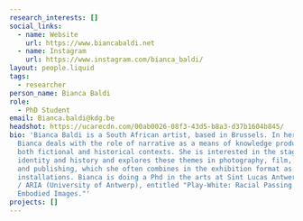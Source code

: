 ```yaml
---
research_interests: []
social_links:
  - name: Website
    url: https://www.biancabaldi.net
  - name: Instagram
    url: https://www.instagram.com/bianca_baldi/
layout: people.liquid
tags:
  - researcher
person_name: Bianca Baldi
role:
  - PhD Student
email: Bianca.baldi@kdg.be
headshot: https://ucarecdn.com/00ab0026-08f3-43d5-b8a3-d37b1604b845/
bio: 'Bianca Baldi is a South African artist, based in Brussels. In her work
  Bianca deals with the role of narrative as a means of knowledge production in
  both fictional and historical contexts. She is interested in the staging of
  identity and history and explores these themes in photography, film, writing
  and publishing, which she often combines in the exhibition format as
  installations. Bianca is doing a Phd in the arts at Sint Lucas Antwerpen (KdG)
  / ARIA (University of Antwerp), entitled "Play-White: Racial Passing and
  Embodied Images."'
projects: []
---
```

